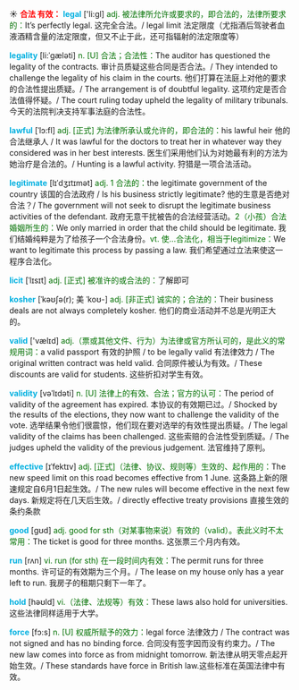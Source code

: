 ☀ <font color="red">**合法 有效：**</font>
<font color="sky blue">**legal**</font> ['li:ɡl] 
<font color="rgb(227, 108, 9)">adj. 被法律所允许或要求的，即合法的，法律所要求的：</font>It’s perfectly legal. 这完全合法。/ legal limit 法定限度（尤指酒后驾驶者血液酒精含量的法定限度，但又不止于此，还可指辐射的法定限度等）
                      
<font color="sky blue">**legality**</font> [li:ˈgæləti]
<font color="rgb(227, 108, 9)">n. [U] 合法；合法性：</font>The auditor has questioned the legality of the contracts. 审计员质疑这些合同是否合法。/ They intended to challenge the legality of his claim in the courts. 他们打算在法庭上对他的要求的合法性提出质疑。/ The arrangement is of doubtful legality. 这项约定是否合法值得怀疑。/ The court ruling today upheld the legality of military tribunals. 今天的法院判决支持军事法庭的合法性。

<font color="sky blue">**lawful**</font> [ˈlɔ:fl]
<font color="rgb(227, 108, 9)">adj. [正式] 为法律所承认或允许的，即合法的：</font>his lawful heir 他的合法继承人 / It was lawful for the doctors to treat her in whatever way they considered was in her best interests. 医生们采用他们认为对她最有利的方法为她治疗是合法的。/ Hunting is a lawful activity. 狩猎是一项合法活动。
           
<font color="sky blue">**legitimate**</font> [lɪˈdʒɪtɪmət]
<font color="rgb(227, 108, 9)">adj. 1 合法的：</font>the legitimate government of the country 该国的合法政府 / Is his business strictly legitimate? 他的生意是否绝对合法？/ The government will not seek to disrupt the legitimate business activities of the defendant. 政府无意干扰被告的合法经营活动。<font color="rgb(227, 108, 9)">2（小孩）合法婚姻所生的：</font>We only married in order that the child should be legitimate. 我们结婚纯粹是为了给孩子一个合法身份。<font color="rgb(227, 108, 9)">vt. 使…合法化，相当于legitimize：</font>We want to legitimate this process by passing a law. 我们希望通过立法来使这一程序合法化。           

<font color="sky blue">**licit**</font> [ˈlɪsɪt]
<font color="rgb(227, 108, 9)">adj. [正式] 被准许的或合法的：</font>了解即可
           
<font color="sky blue">**kosher**</font> [ˈkəʊʃə(r); 美 ˈkoʊ-]
<font color="rgb(227, 108, 9)">adj. [非正式] 诚实的；合法的：</font>Their business deals are not always completely kosher. 他们的商业活动并不总是光明正大的。
 
<font color="sky blue">**valid**</font> ['vælɪd] 
<font color="rgb(227, 108, 9)">adj.（票或其他文件、行为）为法律或官方所认可的，是此义的常规用词：</font>a valid passport 有效的护照 / to be legally valid 有法律效力 / The original written contract was held valid. 合同原件被认为有效。/ These discounts are valid for students. 这些折扣对学生有效。

<font color="sky blue">**validity**</font> [vəˈlɪdəti]
<font color="rgb(227, 108, 9)">n. [U] 法律上的有效、合法；官方的认可：</font>The period of validity of the agreement has expired. 本协议的有效期已过。/ Shocked by the results of the elections, they now want to challenge the validity of the vote. 选举结果令他们很震惊，他们现在要对选举的有效性提出质疑。/ The legal validity of the claims has been challenged. 这些索赔的合法性受到质疑。/ The judges upheld the validity of the previous judgement. 法官维持了原判。

<font color="sky blue">**effective**</font> [ɪˈfektɪv]
<font color="rgb(227, 108, 9)">adj. [正式]（法律、协议、规则等）生效的、起作用的：</font>The new speed limit on this road becomes effective from 1 June. 这条路上新的限速规定自6月1日起生效。/ The new rules will become effective in the next few days. 新规定将在几天后生效。/ directly effective treaty provisions 直接生效的条约条款
 
<font color="sky blue">**good**</font> [ɡʊd] 
<font color="rgb(227, 108, 9)">adj. good for sth（对某事物来说）有效的（valid）。表此义时不太常用：</font>The ticket is good for three months. 这张票三个月内有效。

<font color="sky blue">**run**</font> [rʌn] 
<font color="rgb(227, 108, 9)">vi. run (for sth) 在一段时间内有效：</font>The permit runs for three months. 许可证的有效期为三个月。/ The lease on my house only has a year left to run. 我房子的租期只剩下一年了。

<font color="sky blue">**hold**</font> [həʊld] 
<font color="rgb(227, 108, 9)">vi.（法律、法规等）有效：</font>These laws also hold for universities. 这些法律同样适用于大学。

<font color="sky blue">**force**</font> [fɔ:s] 
<font color="rgb(227, 108, 9)">n. [U] 权威所赋予的效力：</font>legal force 法律效力 / The contract was not signed and has no binding force. 合同没有签字因而没有约束力。/ The new law comes into force as from midnight tomorrow. 新法律从明天零点起开始生效。/ These standards have force in British law.这些标准在英国法律中有效。




